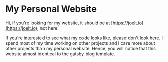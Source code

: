 # My Personal Website
Hi, if you're looking for my website, it should be at
[https://joelt.io](https://joelt.io), not here.

If you're interested to see what my code looks like, please don't look here.
I spend most of my time working on other projects and I care more about other
projects than my personal website. Hence, you will notice that this website
almost identical to the gatsby blog template.
